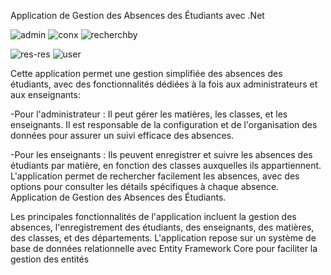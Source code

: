 Application de Gestion des Absences des Étudiants avec .Net

![admin](https://github.com/user-attachments/assets/1250b4e0-987c-4738-916f-376ff947ce9b)
![conx](https://github.com/user-attachments/assets/ea316137-9415-420a-9c62-317bfff62a77)
![recherchby](https://github.com/user-attachments/assets/ded0bf14-b586-417b-8524-54c17c4dcdfd)

![res-res](https://github.com/user-attachments/assets/f70d603d-4d4f-4863-90aa-d7b71588f5d1)
![user](https://github.com/user-attachments/assets/4e8b1fca-3457-4c2a-b586-42c7e90ef157)





Cette application permet une gestion simplifiée des absences des étudiants, avec des fonctionnalités dédiées à la fois aux administrateurs et aux enseignants:

-Pour l'administrateur : Il peut gérer les matières, les classes, et les enseignants. Il est responsable de la configuration et de l'organisation des données pour assurer un suivi efficace des absences.

-Pour les enseignants : Ils peuvent enregistrer et suivre les absences des étudiants par matière, en fonction des classes auxquelles ils appartiennent. L'application permet de rechercher facilement les absences, avec des options pour consulter les détails spécifiques à chaque absence.
Application de Gestion des Absences des Étudiants.


Les principales fonctionnalités de l'application incluent la gestion des absences, l'enregistrement des étudiants, des enseignants, des matières, des classes, et des départements. L'application repose sur un système de base de données relationnelle avec Entity Framework Core pour faciliter la gestion des entités

